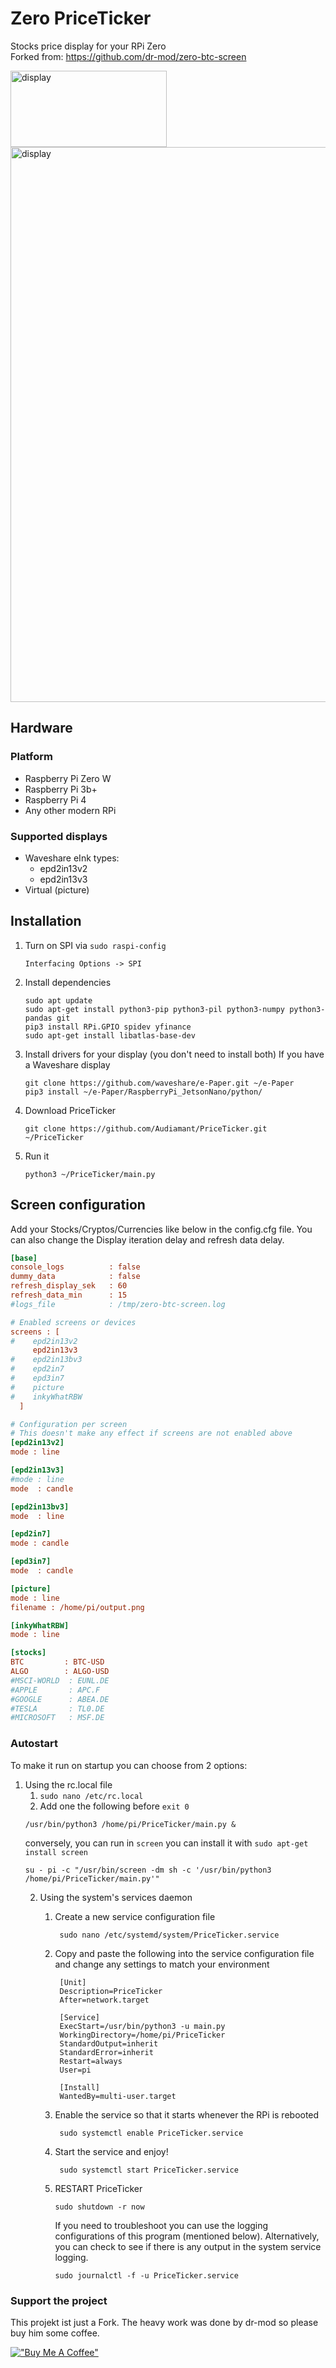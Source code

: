 # Zero PriceTicker

Stocks price display for your RPi Zero<br>
Forked from: https://github.com/dr-mod/zero-btc-screen

<img alt="display" height="122" src="docs/PriceTickerGi.gif" width="250"/>
<img alt="display" height="888" src="docs/display_6.jpeg" width="1280"/>

## Hardware

### Platform

* Raspberry Pi Zero W
* Raspberry Pi 3b+
* Raspberry Pi 4
* Any other modern RPi

### Supported displays

* Waveshare eInk types:
  * epd2in13v2
  * epd2in13v3
* Virtual (picture)

## Installation

1. Turn on SPI via `sudo raspi-config`
    ```
    Interfacing Options -> SPI
   ```
2. Install dependencies
    ```
    sudo apt update
    sudo apt-get install python3-pip python3-pil python3-numpy python3-pandas git
    pip3 install RPi.GPIO spidev yfinance
    sudo apt-get install libatlas-base-dev
    ```

3. Install drivers for your display (you don't need to install both)
    If you have a Waveshare display
    ```
    git clone https://github.com/waveshare/e-Paper.git ~/e-Paper
    pip3 install ~/e-Paper/RaspberryPi_JetsonNano/python/
    ```
4. Download PriceTicker
    ```
    git clone https://github.com/Audiamant/PriceTicker.git ~/PriceTicker
    ```
5. Run it
    ```
    python3 ~/PriceTicker/main.py
    ```

## Screen configuration

Add your Stocks/Cryptos/Currencies like below in the config.cfg file.
You can also change the Display iteration delay and refresh data delay.

```cfg
[base]
console_logs          : false
dummy_data            : false
refresh_display_sek   : 60
refresh_data_min      : 15
#logs_file            : /tmp/zero-btc-screen.log

# Enabled screens or devices
screens : [
#    epd2in13v2
     epd2in13v3
#    epd2in13bv3
#    epd2in7
#    epd3in7
#    picture
#    inkyWhatRBW
  ]

# Configuration per screen
# This doesn't make any effect if screens are not enabled above
[epd2in13v2]
mode : line

[epd2in13v3]
#mode : line
mode  : candle

[epd2in13bv3]
mode  : line

[epd2in7]
mode : candle

[epd3in7]
mode  : candle

[picture]
mode : line
filename : /home/pi/output.png

[inkyWhatRBW]
mode : line

[stocks]
BTC         : BTC-USD
ALGO        : ALGO-USD
#MSCI-WORLD  : EUNL.DE
#APPLE       : APC.F
#GOOGLE      : ABEA.DE
#TESLA       : TL0.DE
#MICROSOFT   : MSF.DE
```

### Autostart

To make it run on startup you can choose from 2 options:

1. Using the rc.local file
    1. `sudo nano /etc/rc.local`
    2. Add one the following before `exit 0`
   ```
   /usr/bin/python3 /home/pi/PriceTicker/main.py &
   ```
   conversely, you can run in `screen` you can install it with `sudo apt-get install screen`
   ```
   su - pi -c "/usr/bin/screen -dm sh -c '/usr/bin/python3 /home/pi/PriceTicker/main.py'"
   ```
   2. Using the system's services daemon
       1. Create a new service configuration file
          ```
           sudo nano /etc/systemd/system/PriceTicker.service
           ```
       2. Copy and paste the following into the service configuration file and change any settings to match your
          environment
          ```
           [Unit]
           Description=PriceTicker
           After=network.target
 
           [Service]
           ExecStart=/usr/bin/python3 -u main.py
           WorkingDirectory=/home/pi/PriceTicker
           StandardOutput=inherit
           StandardError=inherit
           Restart=always
           User=pi
 
           [Install]
           WantedBy=multi-user.target
           ```
       3. Enable the service so that it starts whenever the RPi is rebooted
          ```
           sudo systemctl enable PriceTicker.service
          ```
       4. Start the service and enjoy!
          ```
           sudo systemctl start PriceTicker.service
          ```
       5. RESTART PriceTicker
           ```
           sudo shutdown -r now 
           ```

          If you need to troubleshoot you can use the logging configurations of this program (mentioned below).
          Alternatively, you can check to see if there is any output in the system service logging.
       
           ```
           sudo journalctl -f -u PriceTicker.service
           ```

### Support the project
This projekt ist just a Fork. The heavy work was done by dr-mod so please buy him some coffee.

[!["Buy Me A Coffee"](https://www.buymeacoffee.com/assets/img/custom_images/orange_img.png)](https://www.buymeacoffee.com/drmod)

